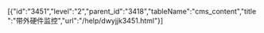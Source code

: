 [{"id":"3451","level":"2","parent_id":"3418","tableName":"cms_content","title":"带外硬件监控","url":"/help/dwyjjk3451.html"}]